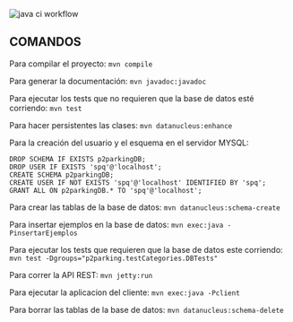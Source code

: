 ![java ci workflow](https://github.com/gonzaloeiza/procesos-de-software-y-calidad/actions/workflows/java-ci.yml/badge.svg)

COMANDOS
----------------------------------------------------------
Para compilar el proyecto:
```mvn compile```

Para generar la documentación:
```mvn javadoc:javadoc```

Para ejecutar los tests que no requieren que la base de datos esté corriendo:
```mvn test```

Para hacer persistentes las clases:
```mvn datanucleus:enhance```

Para la creación del usuario y el esquema en el servidor MYSQL:
```
DROP SCHEMA IF EXISTS p2parkingDB;
DROP USER IF EXISTS 'spq'@'localhost';
CREATE SCHEMA p2parkingDB;
CREATE USER IF NOT EXISTS 'spq'@'localhost' IDENTIFIED BY 'spq';
GRANT ALL ON p2parkingDB.* TO 'spq'@'localhost';
```

Para crear las tablas de la base de datos:
```mvn datanucleus:schema-create```

Para insertar ejemplos en la base de datos:
```mvn exec:java -PinsertarEjemplos```

Para ejecutar los tests que requieren que la base de datos este corriendo:
```mvn test -Dgroups="p2parking.testCategories.DBTests"```

Para correr la API REST:
```mvn jetty:run```

Para ejecutar la aplicacion del cliente:
```mvn exec:java -Pclient```

Para borrar las tablas de la base de datos:
```mvn datanucleus:schema-delete```
